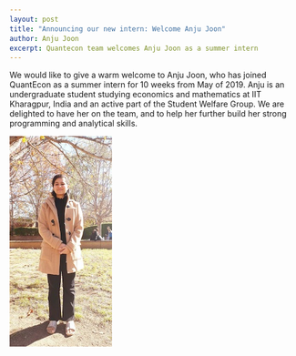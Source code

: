 ```yaml
---
layout: post
title: "Announcing our new intern: Welcome Anju Joon"
author: Anju Joon
excerpt: Quantecon team welcomes Anju Joon as a summer intern
---
```


We would like to give a warm welcome to Anju Joon, who has joined QuantEcon as a summer intern for 10 weeks from May of 2019. Anju is an undergraduate student studying economics and mathematics at IIT Kharagpur, India and an active part of the Student Welfare Group.  We are delighted to have her on the team, and to help her further build her strong programming and analytical skills.

![Photo of Anju Joon](/assets/img/anju-joon.jpg)
